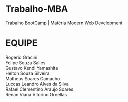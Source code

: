 # Trabalho-MBA
Trabalho BootCamp | Matéria Modern Web Development

# EQUIPE
Rogerio Gracini<br>
Felipe Souza Salles<br>
Gustavo Kendi Yamashita<br>
Helton Souza Silveira<br>
Matheus Soares Camacho<br>
Luccas Leandro Alves da Silva<br>
Rafael Clementino Araujo Soares<br>
Renan Viana Vitorino Ornellas

